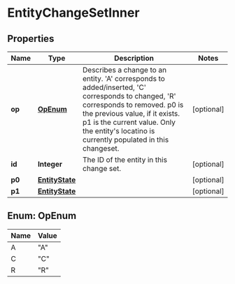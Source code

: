
# EntityChangeSetInner

## Properties
Name | Type | Description | Notes
------------ | ------------- | ------------- | -------------
**op** | [**OpEnum**](#OpEnum) | Describes a change to an entity. &#39;A&#39; corresponds to added/inserted, &#39;C&#39; corresponds to changed, &#39;R&#39; corresponds to removed. p0 is the previous value, if it exists. p1 is the current value. Only the entity&#39;s locatino is currently populated in this changeset.  |  [optional]
**id** | **Integer** | The ID of the entity in this change set.  |  [optional]
**p0** | [**EntityState**](EntityState.md) |  |  [optional]
**p1** | [**EntityState**](EntityState.md) |  |  [optional]


<a name="OpEnum"></a>
## Enum: OpEnum
Name | Value
---- | -----
A | &quot;A&quot;
C | &quot;C&quot;
R | &quot;R&quot;



